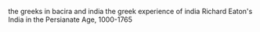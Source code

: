 the greeks in bacira and india
the greek experience of india
Richard Eaton's India in the Persianate Age, 1000-1765